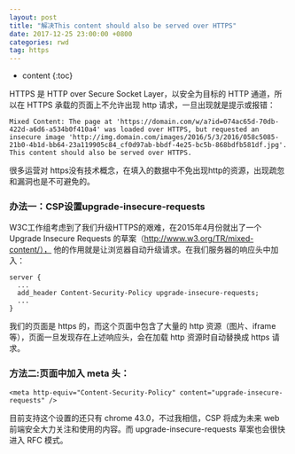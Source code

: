 ```yaml
---
layout: post
title: "解决This content should also be served over HTTPS"
date: 2017-12-25 23:00:00 +0800 
categories: rwd
tag: https
---
```

* content
{:toc}

HTTPS 是 HTTP over Secure Socket Layer，以安全为目标的 HTTP 通道，所以在 HTTPS 承载的页面上不允许出现 http 请求，一旦出现就是提示或报错：

<!-- more -->

```
Mixed Content: The page at 'https://domain.com/w/a?id=074ac65d-70db-422d-a6d6-a534b0f410a4' was loaded over HTTPS, but requested an insecure image 'http://img.domain.com/images/2016/5/3/2016/058c5085-21b0-4b1d-bb64-23a119905c84_cf0d97ab-bbdf-4e25-bc5b-868bdfb581df.jpg'. This content should also be served over HTTPS.
```

很多运营对 https没有技术概念，在填入的数据中不免出现http的资源，出现疏忽和漏洞也是不可避免的。

### 办法一：CSP设置upgrade-insecure-requests
W3C工作组考虑到了我们升级HTTPS的艰难，在2015年4月份就出了一个Upgrade Insecure Requests 的草案（http://www.w3.org/TR/mixed-content/），
他的作用就是让浏览器自动升级请求。在我们服务器的响应头中加入：

```
server {
  ...
  add_header Content-Security-Policy upgrade-insecure-requests;
  ...
}
```
我们的页面是 https 的，而这个页面中包含了大量的 http 资源（图片、iframe等），页面一旦发现存在上述响应头，会在加载 http 资源时自动替换成 https 请求。

### 方法二:页面中加入 meta 头：


```
<meta http-equiv="Content-Security-Policy" content="upgrade-insecure-requests" />
```

目前支持这个设置的还只有 chrome 43.0，不过我相信，CSP 将成为未来 web 前端安全大力关注和使用的内容。而 upgrade-insecure-requests 草案也会很快进入 RFC 模式。